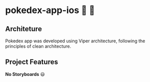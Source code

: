 # pokedex-app-ios :iphone: :apple:

## **Architeture**

Pokedex app was developed using Viper architecture, following the principles of clean architecture.

## Project Features

**No Storyboards** :smiley: